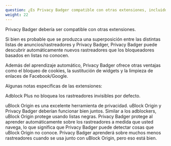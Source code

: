 ```yaml
---
question: ¿Es Privacy Badger compatible con otras extensiones, incluidos otros bloqueadores de anuncios?
weight: 22
---
```


Privacy Badger debería ser compatible con otras extensiones.

Si bien es probable que se produzca una superposición entre las distintas listas de anuncios/rastreadores y Privacy Badger, Privacy Badger puede descubrir automáticamente nuevos rastreadores que los bloqueadores basados en listas no conocen.

Además del aprendizaje automático, Privacy Badger ofrece otras ventajas como el bloqueo de cookies, la sustitución de widgets y la limpieza de enlaces de Facebook/Google.

Algunas notas específicas de las extensiones:

Adblock Plus no bloquea los rastreadores invisibles por defecto.

uBlock Origin es una excelente herramienta de privacidad. uBlock Origin y Privacy Badger deberían funcionar bien juntos. Similar a los adblockers, uBlock Origin protege usando listas negras. Privacy Badger protege al aprender automáticamente sobre los rastreadores a medida que usted navega, lo que significa que Privacy Badger puede detectar cosas que uBlock Origin no conoce. Privacy Badger aprenderá sobre muchos menos rastreadores cuando se usa junto con uBlock Origin, pero eso está bien.
